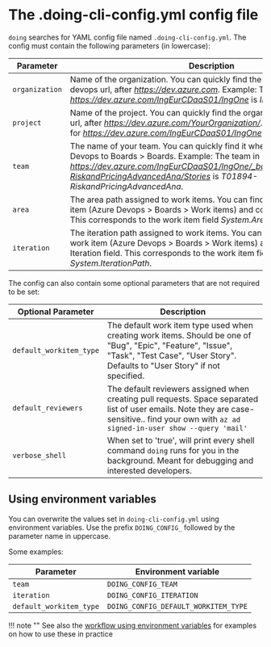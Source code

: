 # The .doing-cli-config.yml config file

`doing` searches for YAML config file named `.doing-cli-config.yml`. The config must contain the following parameters (in lowercase):

| Parameter      | Description                          |
| ----------- | ------------------------------------ |
| `organization`       | Name of the organization. You can quickly find the organization in your devops url, after *https://dev.azure.com*. Example: The organization for *https://dev.azure.com/IngEurCDaaS01/IngOne* is *IngEurCDaaS01*.  |
| `project`       | Name of the project. You can quickly find the organization in your devops url, after *https://dev.azure.com/YourOrganization/*. Example: The project for *https://dev.azure.com/IngEurCDaaS01/IngOne* is *IngOne*. |
| `team`    | The name of your team. You can quickly find it when navigating on Azure Devops to Boards > Boards. Example: The team in *https://dev.azure.com/IngEurCDaaS01/IngOne/_boards/board/t/T01894-RiskandPricingAdvancedAna/Stories* is *T01894-RiskandPricingAdvancedAna*. |
| `area`    | The area path assigned to work items. You can find it by going to a work item (Azure Devops > Boards > Work items) and copying the Area field. This corresponds to the work item field *System.AreaPath*. |
| `iteration`    | The iteration path assigned to work items. You can find it going by to a work item (Azure Devops > Boards > Work items) and copying the Iteration field. This corresponds to the work item field *System.IterationPath*. |

The config can also contain some optional parameters that are not required to be set:

| Optional Parameter      | Description |
| ----------------------- | ------------------------------------ |
| `default_workitem_type` | The default work item type used when creating work items. Should be one of "Bug", "Epic", "Feature", "Issue", "Task", "Test Case", "User Story". Defaults to "User Story" if not specified. 
| `default_reviewers` | The default reviewers assigned when creating pull requests. Space separated list of user emails. Note they are case-sensitive.. find your own with `az ad signed-in-user show --query 'mail'`
| `verbose_shell` | When set to 'true', will print every shell command `doing` runs for you in the background. Meant for debugging and interested developers.

## Using environment variables

You can overwrite the values set in `doing-cli-config.yml` using environment variables. Use the prefix `DOING_CONFIG_` followed by the parameter name in uppercase. 

Some examples: 

| Parameter      | Environment variable |
| -------------- | -------------------- |
| `team`         | `DOING_CONFIG_TEAM` |
| `iteration`    | `DOING_CONFIG_ITERATION` |
| `default_workitem_type`    | `DOING_CONFIG_DEFAULT_WORKITEM_TYPE` |

!!! note ""
    See also the [workflow using environment variables](../howto/workflow_envvars.md) for examples on how to use these in practice

